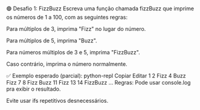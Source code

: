🟢 Desafio 1: FizzBuzz
Escreva uma função chamada fizzBuzz que imprime os números de 1 a 100, com as seguintes regras:

Para múltiplos de 3, imprima "Fizz" no lugar do número.

Para múltiplos de 5, imprima "Buzz".

Para números múltiplos de 3 e 5, imprima "FizzBuzz".

Caso contrário, imprima o número normalmente.

✅ Exemplo esperado (parcial):
python-repl
Copiar
Editar
1
2
Fizz
4
Buzz
Fizz
7
8
Fizz
Buzz
11
Fizz
13
14
FizzBuzz
...
Regras:
Pode usar console.log pra exibir o resultado.

Evite usar ifs repetitivos desnecessários.


